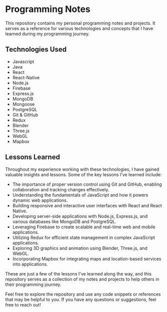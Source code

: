 # Programming Notes

This repository contains my personal programming notes and projects. It serves as a reference for various technologies and concepts that I have learned during my programming journey.

## Technologies Used

- Javascript
- Java
- React
- React-Native
- Node.js
- Firebase
- Express.js
- MongoDB
- Mongoose
- PostgreSQL
- Git & GitHub
- Redux
- Blender
- Three.js
- WebGL
- Mapbox

## Lessons Learned

Throughout my experience working with these technologies, I have gained valuable insights and lessons. Some of the key lessons I've learned include:

- The importance of proper version control using Git and GitHub, enabling collaboration and tracking changes effectively.
- Understanding the fundamentals of JavaScript and how it powers dynamic web applications.
- Building responsive and interactive user interfaces with React and React Native.
- Developing server-side applications with Node.js, Express.js, and various databases like MongoDB and PostgreSQL.
- Leveraging Firebase to create scalable and real-time web and mobile applications.
- Utilizing Redux for efficient state management in complex JavaScript applications.
- Exploring 3D graphics and animation using Blender, Three.js, and WebGL.
- Incorporating Mapbox for integrating maps and location-based services into applications.

These are just a few of the lessons I've learned along the way, and this repository serves as a collection of my notes and projects to help others in their programming journey.

Feel free to explore the repository and use any code snippets or references that may be helpful to you. If you have any questions or suggestions, feel free to reach out!